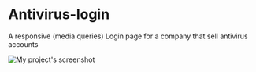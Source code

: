 # Antivirus-login
A responsive (media queries) Login page for a company that sell antivirus accounts

![My project's screenshot](https://uupload.ir/files/5zpc_1.png)

